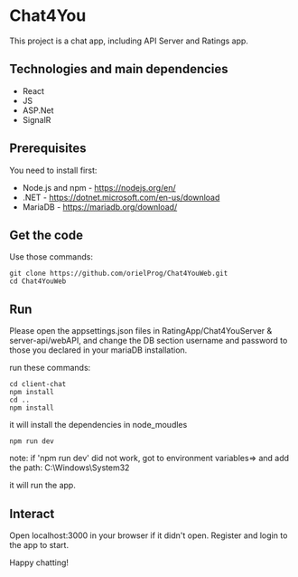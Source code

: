 ﻿# Chat4You

This project is a chat app, including API Server and Ratings app.

## Technologies and main dependencies

- React
- JS
- ASP.Net
- SignalR

## Prerequisites

You need to install first:

- Node.js and npm - https://nodejs.org/en/
- .NET - https://dotnet.microsoft.com/en-us/download
- MariaDB - https://mariadb.org/download/

## Get the code

Use those commands:

```
git clone https://github.com/orielProg/Chat4YouWeb.git
cd Chat4YouWeb
```

## Run

Please open the appsettings.json files in RatingApp/Chat4YouServer & server-api/webAPI, and change the DB section username and password to those you declared in your mariaDB installation.

run these commands:

```
cd client-chat
npm install
cd ..
npm install
```

it will install the dependencies in node_moudles

```
npm run dev

```
note: if 'npm run dev' did not work, got to environment variables=> and add the path: C:\Windows\System32

it will run the app.

## Interact

Open localhost:3000 in your browser if it didn't open.
Register and login to the app to start.

Happy chatting!
